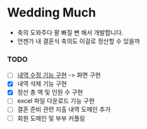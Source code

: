 # Wedding Much
- 축의 도와주다 팔 빠질 뻔 해서 개발합니다.
- 언젠가 내 결혼식 축의도 이걸로 정산할 수 있을까

### TODO
- [ ] <u>내역 수정 기능 구현</u> -> 화면 구현
- [x] 내역 삭제 기능 구현
- [x] 정산 총 액 및 인원 수 구현
- [ ] excel 파일 다운로드 기능 구현
- [ ] 결혼 준비 관련 지출 내역 도메인 추가
- [ ] 회원 도메인 및 부부 커플링
